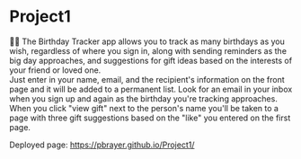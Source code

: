 # Project1
:birthday::birthday:
The Birthday Tracker app allows you to track as many birthdays as you wish, regardless of where you sign in, along with sending reminders as the big day approaches, and suggestions for gift ideas based on the interests of your friend or loved one.  
Just enter in your name, email, and the recipient's information on the front page and it will be added to a permanent list.  Look for an email in your inbox when you sign up and again as the birthday you're tracking approaches.  When you click "view gift" next to the person's name you'll be taken to a page with three gift suggestions based on the "like" you entered on the first page.  

Deployed page: https://pbrayer.github.io/Project1/

